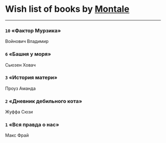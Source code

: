 # Wish list of books by [Montale](http://vk.com/id224219704)
---


### `10` «Фактор Мурзика»
Войнович Владимир

### `6` «Башня у моря»
Сьюзен Ховач

### `3` «История матери»
Проуз Аманда

### `2` «Дневник дебильного кота»
Жуффа Сюзи

### `1` «Вся правда о нас»
Макс Фрай

